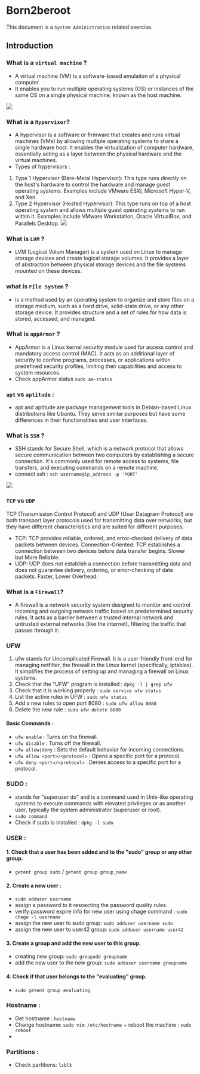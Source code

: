 # Born2beroot
This document is a `System Administration` related exercise.

## Introduction

### What is a `virtual machine` ?
- A virtual machine (VM) is a software-based emulation of a physical computer.
- It enables you to run multiple operating systems (OS) or instances of the same OS on a single physical machine, known as the host machine.
 <img src="https://www.thisprogrammingthing.com/assets/2021/whats-a-vm-hypervisor.jpg">

### What is a `Hypervisor`?
- A hypervisor is a software or firmware that creates and runs virtual machines (VMs) by allowing multiple operating systems to share a single hardware host. It enables the virtualization of computer hardware, essentially acting as a layer between the physical hardware and the virtual machines.
- Types of hypervisors :
1. Type 1 Hypervisor (Bare-Metal Hypervisor): This type runs directly on the host's hardware to control the hardware and manage guest operating systems. Examples include VMware ESXi, Microsoft Hyper-V, and Xen.
2. Type 2 Hypervisor (Hosted Hypervisor): This type runs on top of a host operating system and allows multiple guest operating systems to run within it. Examples include VMware Workstation, Oracle VirtualBox, and Parallels Desktop.
    <img src="https://www.parkplacetechnologies.com/wp-content/uploads/2022/02/type-1-hypervisor-vs-type-2-2048x999.png">

### What is `LVM` ?
- LVM (Logical Volum Manager) is a system used on Linux to manage storage devices and create logical storage volumes. It provides a layer of abstraction between physical storage devices and the file systems mounted on these devices. 

### what is `File System` ?
- is a method used by an operating system to organize and store files on a storage medium, such as a hard drive, solid-state drive, or any other storage device. It provides structure and a set of rules for how data is stored, accessed, and managed.

### What is `appArmor` ?
- AppArmor is a Linux kernel security module used for access control and mandatory access control (MAC). It acts as an additional layer of security to confine programs, processes, or applications within predefined security profiles, limiting their capabilities and access to system resources.
- Check appArmor status `sudo aa-status`

### `apt` vs `aptitude` :
- apt and aptitude are package management tools in Debian-based Linux distributions like Ubuntu. They serve similar purposes but have some differences in their functionalities and user interfaces.

### What is `SSH` ?
- SSH stands for Secure Shell, which is a network protocol that allows secure communication between two computers by establishing a secure connection. It's commonly used for remote access to systems, file transfers, and executing commands on a remote machine.
- connect ssh : `ssh username@ip_address -p 'PORT'`
 <img src="https://www.ipxo.com/app/uploads/2022/02/What-is-SSH-820x460.jpg">

### `TCP` vs `UDP`
TCP (Transmission Control Protocol) and UDP (User Datagram Protocol) are both transport layer protocols used for transmitting data over networks, but they have different characteristics and are suited for different purposes.
- TCP:
    TCP provides reliable, ordered, and error-checked delivery of data packets between devices.
    Connection-Oriented: TCP establishes a connection between two devices before data transfer begins.
    Slower but More Reliable.
- UDP:
    UDP does not establish a connection before transmitting data and does not guarantee delivery, ordering, or error-checking of data packets.
    Faster, Lower Overhead.

### What is a `Firewall`?
- A firewall is a network security system designed to monitor and control incoming and outgoing network traffic based on predetermined security rules. It acts as a barrier between a trusted internal network and untrusted external networks (like the internet), filtering the traffic that passes through it.

### UFW
1. ufw stands for Uncomplicated Firewall. It is a user-friendly front-end for managing netfilter, the firewall in the Linux kernel (specifically, iptables). It simplifies the process of setting up and managing a firewall on Linux systems.
2. Check that the "UFW" program is installed : `dpkg -l | grep ufw`
3. Check that it is working properly : `sudo service ufw status`
4. List the active rules in UFW : `sudo ufw status`
5. Add a new rules to open port 8080 : `sudo ufw allow 8080`
6. Delete the new rule : `sudo ufw delete 8080`
#### Basic Commands :
- `ufw enable` : Turns on the firewall.
- `ufw disable` : Turns off the firewall.
- `ufw allow|deny` : Sets the default behavior for incoming connections.
- `ufw allow <port>/<protocol>` : Opens a specific port for a protocol.
- `ufw deny <port>/<protocol>` : Denies access to a specific port for a protocol.

### SUDO :
- stands for "superuser do" and is a command used in Unix-like operating systems to execute commands with elevated privileges or as another user, typically the system administrator (superuser or root).
- `sudo command`
- Check if sudo is installed : `dpkg -l sudo`

### USER :
#### 1. Check that a user has been added and to the "sudo" group or any other group.
- `getent group sudo` / `getent group group_name`
#### 2. Create a new user :
-  `sudo adduser username`
- assign a password to it resoecting the password quality rules.
- verify password expire info for new user using chage command : `sudo chage -l username`
- assign the new user to sudo group: `sudo adduser username sudo`
- assign the new user to user42 group: `sudo adduser username user42`
#### 3. Create a group and add the new user to this group.
- creating new group: `sudo groupadd groupname`
- add the new user to the new group: `sudo adduser username groupname`
#### 4. Check if that user belongs to the "evaluating" group.
- `sudo getent group evaluating`

### Hostname :
- Get hostname : `hostname`
- Change hostname: `sudo vim /etc/hostname` + reboot the machine : `sudo reboot`
- 
### Partitions :
- Check partitions: `lsblk`